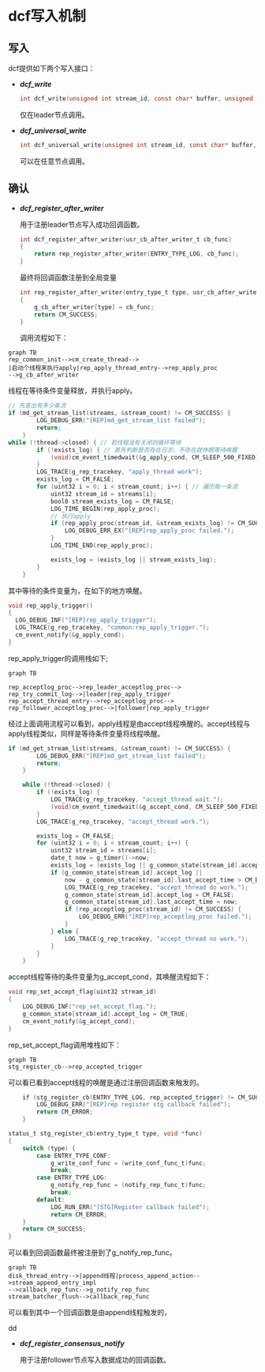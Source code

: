 # dcf写入机制

## 写入

dcf提供如下两个写入接口：

- ***dcf_write***
  
  ```c
  int dcf_write(unsigned int stream_id, const char* buffer, unsigned int length, unsigned long long key, unsigned long long *index);
  ```
  
  仅在leader节点调用。

- ***dcf_universal_write***
  
  ```c
  int dcf_universal_write(unsigned int stream_id, const char* buffer, unsigned int length, unsigned long long key, unsigned long long *index);
  ```
  
  可以在任意节点调用。

## 确认

- ***dcf_register_after_writer***
  
  用于注册leader节点写入成功回调函数。
  
  ```c
  int dcf_register_after_writer(usr_cb_after_writer_t cb_func)
  {
      return rep_register_after_writer(ENTRY_TYPE_LOG, cb_func);
  }
  ```
  
  最终将回调函数注册到全局变量
  
  ```c
  int rep_register_after_writer(entry_type_t type, usr_cb_after_writer_t cb_func)
  {
      g_cb_after_writer[type] = cb_func;
      return CM_SUCCESS;
  }
  ```
  
  调用流程如下：

```mermaid
graph TB
rep_common_init-->cm_create_thread-->
|启动个线程来执行apply|rep_apply_thread_entry-->rep_apply_proc
-->g_cb_after_writer
```

  线程在等待条件变量释放，并执行apply。

```c
// 先查出有多少条流
if (md_get_stream_list(streams, &stream_count) != CM_SUCCESS) {
        LOG_DEBUG_ERR("[REP]md_get_stream_list failed");
        return;
    }
while (!thread->closed) { // 若线程没有关闭则循环等待
        if (!exists_log) { // 首先判断是否存在日志，不存在就休眠等待唤醒
            (void)cm_event_timedwait(&g_apply_cond, CM_SLEEP_500_FIXED);
        }
        LOG_TRACE(g_rep_tracekey, "apply_thread work");
        exists_log = CM_FALSE;
        for (uint32 i = 0; i < stream_count; i++) { // 遍历每一条流
            uint32 stream_id = streams[i];
            bool8 stream_exists_log = CM_FALSE;
            LOG_TIME_BEGIN(rep_apply_proc);
            // 执行apply
            if (rep_apply_proc(stream_id, &stream_exists_log) != CM_SUCCESS) {
                LOG_DEBUG_ERR_EX("[REP]rep_apply_proc failed.");
            }
            LOG_TIME_END(rep_apply_proc);

            exists_log = (exists_log || stream_exists_log);
        }
    }
```

  其中等待的条件变量为，在如下的地方唤醒。

```c
void rep_apply_trigger()
{
  LOG_DEBUG_INF("[REP]rep_apply_trigger");
  LOG_TRACE(g_rep_tracekey, "common:rep_apply_trigger.");
  cm_event_notify(&g_apply_cond);
}
```

  rep_apply_trigger的调用栈如下;

```mermaid
graph TB

rep_acceptlog_proc-->rep_leader_acceptlog_proc-->
rep_try_commit_log-->|leader|rep_apply_trigger
rep_accept_thread_entry-->rep_acceptlog_proc-->
rep_follower_acceptlog_proc-->|follower|rep_apply_trigger
```

经过上面调用流程可以看到，apply线程是由accept线程唤醒的。accept线程与apply线程类似，同样是等待条件变量将线程唤醒。

```c
if (md_get_stream_list(streams, &stream_count) != CM_SUCCESS) {
        LOG_DEBUG_ERR("[REP]md_get_stream_list failed");
        return;
    }

    while (!thread->closed) {
        if (!exists_log) {
            LOG_TRACE(g_rep_tracekey, "accept_thread wait.");
            (void)cm_event_timedwait(&g_accept_cond, CM_SLEEP_500_FIXED);
        }
        LOG_TRACE(g_rep_tracekey, "accept_thread work.");

        exists_log = CM_FALSE;
        for (uint32 i = 0; i < stream_count; i++) {
            uint32 stream_id = streams[i];
            date_t now = g_timer()->now;
            exists_log = (exists_log || g_common_state[stream_id].accept_log);
            if (g_common_state[stream_id].accept_log ||
                now - g_common_state[stream_id].last_accept_time > CM_DEFAULT_HB_INTERVAL*MICROSECS_PER_MILLISEC) {
                LOG_TRACE(g_rep_tracekey, "accept_thread do work.");
                g_common_state[stream_id].accept_log = CM_FALSE;
                g_common_state[stream_id].last_accept_time = now;
                if (rep_acceptlog_proc(stream_id) != CM_SUCCESS) {
                    LOG_DEBUG_ERR("[REP]rep_acceptlog_proc failed.");
                }
            } else {
                LOG_TRACE(g_rep_tracekey, "accept_thread no work.");
            }
        }
    }
```

accept线程等待的条件变量为g_accept_cond，其唤醒流程如下：

```c
void rep_set_accept_flag(uint32 stream_id)
{
    LOG_DEBUG_INF("rep_set_accept_flag.");
    g_common_state[stream_id].accept_log = CM_TRUE;
    cm_event_notify(&g_accept_cond);
}
```

rep_set_accept_flag调用堆栈如下：

```mermaid
graph TB
stg_register_cb-->rep_accepted_trigger
```

可以看已看到accept线程的唤醒是通过注册回调函数来触发的。

```c
    if (stg_register_cb(ENTRY_TYPE_LOG, rep_accepted_trigger) != CM_SUCCESS) {
        LOG_DEBUG_ERR("[REP]rep register stg callback failed");
        return CM_ERROR;
    }
```

```c
status_t stg_register_cb(entry_type_t type, void *func)
{
    switch (type) {
        case ENTRY_TYPE_CONF:
            g_write_conf_func = (write_conf_func_t)func;
            break;
        case ENTRY_TYPE_LOG:
            g_notify_rep_func = (notify_rep_func_t)func;
            break;
        default:
            LOG_RUN_ERR("[STG]Register callback failed");
            return CM_ERROR;
    }
    return CM_SUCCESS;
}
```

可以看到回调函数最终被注册到了g_notify_rep_func。

```mermaid
graph TB
disk_thread_entry-->|append线程|process_append_action-->stream_append_entry_impl
-->callback_rep_func-->g_notify_rep_func
stream_batcher_flush-->callback_rep_func
```

可以看到其中一个回调函数是由append线程触发的，

dd

- ***dcf_register_consensus_notify***
  
  用于注册follower节点写入数据成功的回调函数。
